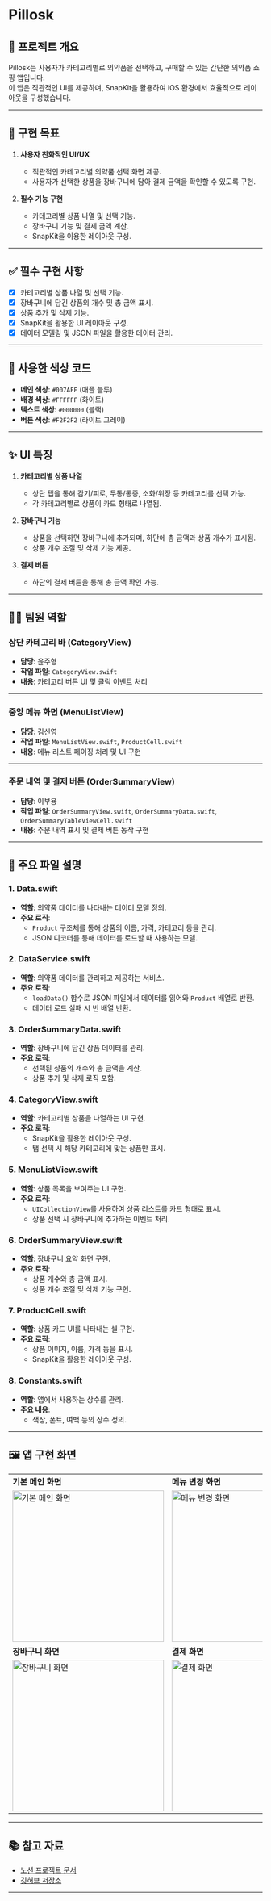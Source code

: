 

# **Pillosk**

## **📱 프로젝트 개요**
Pillosk는 사용자가 카테고리별로 의약품을 선택하고, 구매할 수 있는 간단한 의약품 쇼핑 앱입니다.  
이 앱은 직관적인 UI를 제공하며, SnapKit을 활용하여 iOS 환경에서 효율적으로 레이아웃을 구성했습니다.

---

## **🎯 구현 목표**
1. **사용자 친화적인 UI/UX**  
   - 직관적인 카테고리별 의약품 선택 화면 제공.  
   - 사용자가 선택한 상품을 장바구니에 담아 결제 금액을 확인할 수 있도록 구현.  

2. **필수 기능 구현**  
   - 카테고리별 상품 나열 및 선택 기능.  
   - 장바구니 기능 및 결제 금액 계산.  
   - SnapKit을 이용한 레이아웃 구성.  

---

## **✅ 필수 구현 사항**
- [x] 카테고리별 상품 나열 및 선택 기능.  
- [x] 장바구니에 담긴 상품의 개수 및 총 금액 표시.  
- [x] 상품 추가 및 삭제 기능.  
- [x] SnapKit을 활용한 UI 레이아웃 구성.  
- [x] 데이터 모델링 및 JSON 파일을 활용한 데이터 관리.  

---

## **🎨 사용한 색상 코드**
- **메인 색상**: `#007AFF` (애플 블루)  
- **배경 색상**: `#FFFFFF` (화이트)  
- **텍스트 색상**: `#000000` (블랙)  
- **버튼 색상**: `#F2F2F2` (라이트 그레이)  

---

## **✨ UI 특징**
1. **카테고리별 상품 나열**  
   - 상단 탭을 통해 감기/피로, 두통/통증, 소화/위장 등 카테고리를 선택 가능.  
   - 각 카테고리별로 상품이 카드 형태로 나열됨.  

2. **장바구니 기능**  
   - 상품을 선택하면 장바구니에 추가되며, 하단에 총 금액과 상품 개수가 표시됨.  
   - 상품 개수 조절 및 삭제 기능 제공.  

3. **결제 버튼**  
   - 하단의 결제 버튼을 통해 총 금액 확인 가능.  

---

## **👨‍💻 팀원 역할**

### **상단 카테고리 바 (CategoryView)**
- **담당**: 윤주형  
- **작업 파일**: `CategoryView.swift`  
- **내용**: 카테고리 버튼 UI 및 클릭 이벤트 처리  

---

### **중앙 메뉴 화면 (MenuListView)**
- **담당**: 김신영  
- **작업 파일**: `MenuListView.swift`, `ProductCell.swift`  
- **내용**: 메뉴 리스트 페이징 처리 및 UI 구현  

---

### **주문 내역 및 결제 버튼 (OrderSummaryView)**
- **담당**: 이부용  
- **작업 파일**: `OrderSummaryView.swift`, `OrderSummaryData.swift`, `OrderSummaryTableViewCell.swift`  
- **내용**: 주문 내역 표시 및 결제 버튼 동작 구현  

---

## **📂 주요 파일 설명**

### **1. Data.swift**
- **역할**: 의약품 데이터를 나타내는 데이터 모델 정의.  
- **주요 로직**:  
  - `Product` 구조체를 통해 상품의 이름, 가격, 카테고리 등을 관리.  
  - JSON 디코더를 통해 데이터를 로드할 때 사용하는 모델.  

### **2. DataService.swift**
- **역할**: 의약품 데이터를 관리하고 제공하는 서비스.  
- **주요 로직**:  
  - `loadData()` 함수로 JSON 파일에서 데이터를 읽어와 `Product` 배열로 반환.  
  - 데이터 로드 실패 시 빈 배열 반환.  

### **3. OrderSummaryData.swift**
- **역할**: 장바구니에 담긴 상품 데이터를 관리.  
- **주요 로직**:  
  - 선택된 상품의 개수와 총 금액을 계산.  
  - 상품 추가 및 삭제 로직 포함.  

### **4. CategoryView.swift**
- **역할**: 카테고리별 상품을 나열하는 UI 구현.  
- **주요 로직**:  
  - SnapKit을 활용한 레이아웃 구성.  
  - 탭 선택 시 해당 카테고리에 맞는 상품만 표시.  

### **5. MenuListView.swift**
- **역할**: 상품 목록을 보여주는 UI 구현.  
- **주요 로직**:  
  - `UICollectionView`를 사용하여 상품 리스트를 카드 형태로 표시.  
  - 상품 선택 시 장바구니에 추가하는 이벤트 처리.  

### **6. OrderSummaryView.swift**
- **역할**: 장바구니 요약 화면 구현.  
- **주요 로직**:  
  - 상품 개수와 총 금액 표시.  
  - 상품 개수 조절 및 삭제 기능 구현.  

### **7. ProductCell.swift**
- **역할**: 상품 카드 UI를 나타내는 셀 구현.  
- **주요 로직**:  
  - 상품 이미지, 이름, 가격 등을 표시.  
  - SnapKit을 활용한 레이아웃 구성.  

### **8. Constants.swift**
- **역할**: 앱에서 사용하는 상수를 관리.  
- **주요 내용**:  
  - 색상, 폰트, 여백 등의 상수 정의.  

---

## **🖼️ 앱 구현 화면**

<table>
  <tr>
    <td><strong>기본 메인 화면</strong></td>
    <td><strong>메뉴 변경 화면</strong></td>
  </tr>
  <tr>
    <td>
      <img src="https://file.notion.so/f/f/e16ac594-b9fc-4917-a7e0-a205f96f6878/8443b2f6-871b-4c0f-b5d0-6d3a724a50ed/Simulator_Screenshot_-_iPhone_16_Pro_-_2025-04-10_at_18.42.37.png?table=block&id=1d16b554-2f29-8001-8746-cb10dced03dc&spaceId=e16ac594-b9fc-4917-a7e0-a205f96f6878&expirationTimestamp=1744300800000&signature=Smp22eJZuBcnkOhnnysNWmsx1PSZBkFDULbyRvV91Pc&downloadName=Simulator+Screenshot+-+iPhone+16+Pro+-+2025-04-10+at+18.42.37.png" alt="기본 메인 화면" width="300"/>
    </td>
    <td>
      <img src="https://file.notion.so/f/f/e16ac594-b9fc-4917-a7e0-a205f96f6878/6a65faa5-822f-4d51-a05b-b79c41689d9b/Simulator_Screenshot_-_iPhone_16_Pro_-_2025-04-10_at_18.43.01.png?table=block&id=1d16b554-2f29-8055-b557-cc5d1c0820ad&spaceId=e16ac594-b9fc-4917-a7e0-a205f96f6878&expirationTimestamp=1744300800000&signature=5v5U3V3F2g8Xj7Y2dD9K5qzVw7QFZ9f1PZzK7gJQ8bE&downloadName=Simulator+Screenshot+-+iPhone+16+Pro+-+2025-04-10+at+18.43.01.png" alt="메뉴 변경 화면" width="300"/>
    </td>
  </tr>
  <tr>
    <td><strong>장바구니 화면</strong></td>
    <td><strong>결제 화면</strong></td>
  </tr>
  <tr>
    <td>
      <img src="https://file.notion.so/f/f/e16ac594-b9fc-4917-a7e0-a205f96f6878/2b02c7c4-3c2b-4d6c-b4e3-03c7c2b5d4c4/Simulator_Screenshot_-_iPhone_16_Pro_-_2025-04-10_at_18.43.25.png?table=block&id=1d16b554-2f29-8055-b557-cc5d1c0820ad&spaceId=e16ac594-b9fc-4917-a7e0-a205f96f6878&expirationTimestamp=1744300800000&signature=5v5U3V3F2g8Xj7Y2dD9K5qzVw7QFZ9f1PZzK7gJQ8bE&downloadName=Simulator+Screenshot+-+iPhone+16+Pro+-+2025-04-10+at+18.43.25.png" alt="장바구니 화면" width="300"/>
    </td>
    <td>
      <img src="https://file.notion.so/f/f/e16ac594-b9fc-4917-a7e0-a205f96f6878/3a7b7c7b-3b3b-4b4b-b3b3-3b3b3b3b3b3b/Simulator_Screenshot_-_iPhone_16_Pro_-_2025-04-10_at_18.43.50.png?table=block&id=1d16b554-2f29-8055-b557-cc5d1c0820ad&spaceId=e16ac594-b9fc-4917-a7e0-a205f96f6878&expirationTimestamp=1744300800000&signature=5v5U3V3F2g8Xj7Y2dD9K5qzVw7QFZ9f1PZzK7gJQ8bE&downloadName=Simulator+Screenshot+-+iPhone+16+Pro+-+2025-04-10+at+18.43.50.png" alt="결제 화면" width="300"/>
    </td>
  </tr>
</table>


---

## **📚 참고 자료**
- [노션 프로젝트 문서](https://teamsparta.notion.site/7-1ce2dc3ef5148057ac4cea70222d7f32)  
- [깃허브 저장소](https://github.com/nbcamp-week3-team7/pillosk.git)  

---
